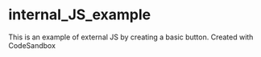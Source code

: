 # internal_JS_example
This is an example of external JS by creating a basic button.
Created with CodeSandbox

